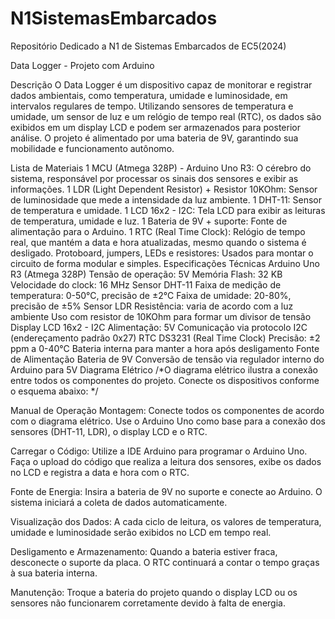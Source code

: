 # N1SistemasEmbarcados
Repositório Dedicado a N1 de Sistemas Embarcados de EC5(2024)

Data Logger - Projeto com Arduino

Descrição
O Data Logger é um dispositivo capaz de monitorar e registrar dados ambientais, como temperatura, umidade e luminosidade, em intervalos regulares de tempo. Utilizando sensores de temperatura e umidade, um sensor de luz e um relógio de tempo real (RTC), os dados são exibidos em um display LCD e podem ser armazenados para posterior análise. O projeto é alimentado por uma bateria de 9V, garantindo sua mobilidade e funcionamento autônomo.

Lista de Materiais
1 MCU (Atmega 328P) - Arduino Uno R3: O cérebro do sistema, responsável por processar os sinais dos sensores e exibir as informações. 
1 LDR (Light Dependent Resistor) + Resistor 10KOhm: Sensor de luminosidade que mede a intensidade da luz ambiente.
1 DHT-11: Sensor de temperatura e umidade.
1 LCD 16x2 - I2C: Tela LCD para exibir as leituras de temperatura, umidade e luz.
1 Bateria de 9V + suporte: Fonte de alimentação para o Arduino.
1 RTC (Real Time Clock): Relógio de tempo real, que mantém a data e hora atualizadas, mesmo quando o sistema é desligado.
Protoboard, jumpers, LEDs e resistores: Usados para montar o circuito de forma modular e simples.
Especificações Técnicas
Arduino Uno R3 (Atmega 328P)
Tensão de operação: 5V
Memória Flash: 32 KB
Velocidade do clock: 16 MHz
Sensor DHT-11
Faixa de medição de temperatura: 0-50°C, precisão de ±2°C
Faixa de umidade: 20-80%, precisão de ±5%
Sensor LDR
Resistência: varia de acordo com a luz ambiente
Uso com resistor de 10KOhm para formar um divisor de tensão
Display LCD 16x2 - I2C
Alimentação: 5V
Comunicação via protocolo I2C (endereçamento padrão 0x27)
RTC DS3231 (Real Time Clock)
Precisão: ±2 ppm a 0-40°C
Bateria interna para manter a hora após desligamento
Fonte de Alimentação
Bateria de 9V
Conversão de tensão via regulador interno do Arduino para 5V
Diagrama Elétrico
/*O diagrama elétrico ilustra a conexão entre todos os componentes do projeto. Conecte os dispositivos conforme o esquema abaixo: */



Manual de Operação
Montagem: Conecte todos os componentes de acordo com o diagrama elétrico. Use o Arduino Uno como base para a conexão dos sensores (DHT-11, LDR), o display LCD e o RTC.

Carregar o Código: Utilize a IDE Arduino para programar o Arduino Uno. Faça o upload do código que realiza a leitura dos sensores, exibe os dados no LCD e registra a data e hora com o RTC.

Fonte de Energia: Insira a bateria de 9V no suporte e conecte ao Arduino. O sistema iniciará a coleta de dados automaticamente.

Visualização dos Dados: A cada ciclo de leitura, os valores de temperatura, umidade e luminosidade serão exibidos no LCD em tempo real.

Desligamento e Armazenamento: Quando a bateria estiver fraca, desconecte o suporte da placa. O RTC continuará a contar o tempo graças à sua bateria interna.

Manutenção: Troque a bateria do projeto quando o display LCD ou os sensores não funcionarem corretamente devido à falta de energia.
